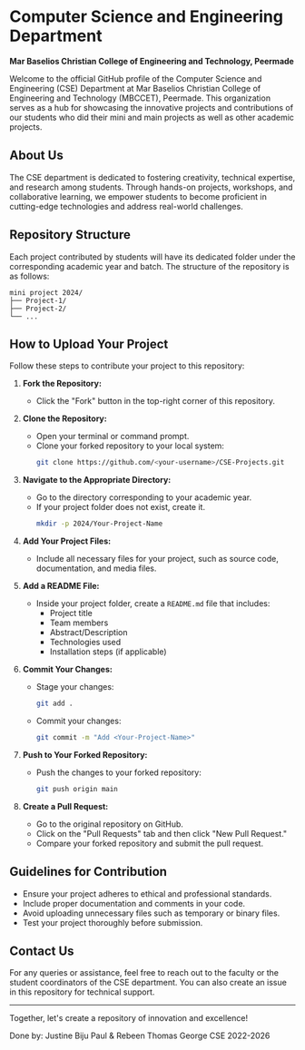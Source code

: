 # Computer Science and Engineering Department

**Mar Baselios Christian College of Engineering and Technology, Peermade**

Welcome to the official GitHub profile of the Computer Science and Engineering (CSE) Department at Mar Baselios Christian College of Engineering and Technology (MBCCET), Peermade. This organization serves as a hub for showcasing the innovative projects and contributions of our students who did their mini and main projects as well as other academic projects.

## About Us

The CSE department is dedicated to fostering creativity, technical expertise, and research among students. Through hands-on projects, workshops, and collaborative learning, we empower students to become proficient in cutting-edge technologies and address real-world challenges.

## Repository Structure

Each project contributed by students will have its dedicated folder under the corresponding academic year and batch. The structure of the repository is as follows:

```
mini project 2024/
├── Project-1/
├── Project-2/
└── ...
```

## How to Upload Your Project

Follow these steps to contribute your project to this repository:

1. **Fork the Repository:**

   - Click the "Fork" button in the top-right corner of this repository.

2. **Clone the Repository:**

   - Open your terminal or command prompt.
   - Clone your forked repository to your local system:
     ```bash
     git clone https://github.com/<your-username>/CSE-Projects.git
     ```

3. **Navigate to the Appropriate Directory:**

   - Go to the directory corresponding to your academic year.
   - If your project folder does not exist, create it.
     ```bash
     mkdir -p 2024/Your-Project-Name
     ```

4. **Add Your Project Files:**

   - Include all necessary files for your project, such as source code, documentation, and media files.

5. **Add a README File:**

   - Inside your project folder, create a `README.md` file that includes:
     - Project title
     - Team members
     - Abstract/Description
     - Technologies used
     - Installation steps (if applicable)

6. **Commit Your Changes:**

   - Stage your changes:
     ```bash
     git add .
     ```
   - Commit your changes:
     ```bash
     git commit -m "Add <Your-Project-Name>"
     ```

7. **Push to Your Forked Repository:**

   - Push the changes to your forked repository:
     ```bash
     git push origin main
     ```

8. **Create a Pull Request:**

   - Go to the original repository on GitHub.
   - Click on the "Pull Requests" tab and then click "New Pull Request."
   - Compare your forked repository and submit the pull request.

## Guidelines for Contribution

- Ensure your project adheres to ethical and professional standards.
- Include proper documentation and comments in your code.
- Avoid uploading unnecessary files such as temporary or binary files.
- Test your project thoroughly before submission.

## Contact Us

For any queries or assistance, feel free to reach out to the faculty or the student coordinators of the CSE department. You can also create an issue in this repository for technical support.

---

Together, let's create a repository of innovation and excellence!






Done by:
Justine Biju Paul & Rebeen Thomas George
CSE 2022-2026
